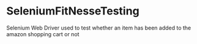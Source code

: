 # SeleniumFitNesseTesting
Selenium Web Driver used to test whether an item has been added to the amazon shopping cart or not
